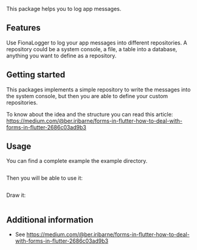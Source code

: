 This package helps you to log app messages.

## Features

Use FionaLogger to log your app messages into different repositories. 
A repository could be a system console, a file, a table into a database, anything you want to define as a repository.

## Getting started

This packages implements a simple repository to write the messages into the system console, but then you are able to define your custom repositories.

To know about the idea and the structure you can read this article:
https://medium.com/@ber.iribarne/forms-in-flutter-how-to-deal-with-forms-in-flutter-2686c03ad9b3


## Usage

You can find a complete example the example directory.

```dart

```
Then you will be able to use it:


```dart


```
Draw it:

```dart

```


## Additional information

* See https://medium.com/@ber.iribarne/forms-in-flutter-how-to-deal-with-forms-in-flutter-2686c03ad9b3
